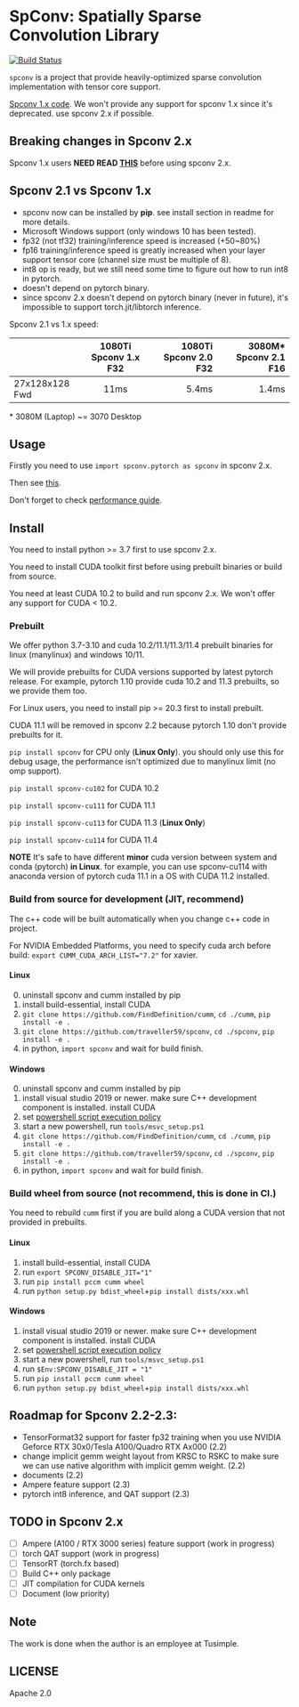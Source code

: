 <!--
 Copyright 2021 Yan Yan
 
 Licensed under the Apache License, Version 2.0 (the "License");
 you may not use this file except in compliance with the License.
 You may obtain a copy of the License at
 
     http://www.apache.org/licenses/LICENSE-2.0
 
 Unless required by applicable law or agreed to in writing, software
 distributed under the License is distributed on an "AS IS" BASIS,
 WITHOUT WARRANTIES OR CONDITIONS OF ANY KIND, either express or implied.
 See the License for the specific language governing permissions and
 limitations under the License.
-->

# SpConv: Spatially Sparse Convolution Library

[![Build Status](https://github.com/traveller59/spconv/workflows/build/badge.svg)](https://github.com/traveller59/spconv/actions?query=workflow%3Abuild)

```spconv``` is a project that provide heavily-optimized sparse convolution implementation with tensor core support.

[Spconv 1.x code](https://github.com/traveller59/spconv/tree/v1.2.1). We won't provide any support for spconv 1.x since it's deprecated. use spconv 2.x if possible. <!--remove this message in spconv 2.2-->

## Breaking changes in Spconv 2.x

Spconv 1.x users **NEED READ [THIS](docs/SPCONV_2_BREAKING_CHANGEs.md)** before using spconv 2.x.

## Spconv 2.1 vs Spconv 1.x

* spconv now can be installed by **pip**. see install section in readme for more details.
* Microsoft Windows support (only windows 10 has been tested).
* fp32 (not tf32) training/inference speed is increased (+50~80%)
* fp16 training/inference speed is greatly increased when your layer support tensor core (channel size must be multiple of 8).
* int8 op is ready, but we still need some time to figure out how to run int8 in pytorch.
* doesn't depend on pytorch binary. 
* since spconv 2.x doesn't depend on pytorch binary (never in future), it's impossible to support torch.jit/libtorch inference.

Spconv 2.1 vs 1.x speed:

|                | 1080Ti Spconv 1.x F32 | 1080Ti Spconv 2.0 F32 | 3080M* Spconv 2.1 F16  |
| -------------- |:---------------------:| ---------------------:| ----------:|
| 27x128x128 Fwd | 11ms                  | 5.4ms                 | 1.4ms      |

\* 3080M (Laptop) ~= 3070 Desktop


<!--
TODO Spconv vs [MinkowskiEngine](https://github.com/NVIDIA/MinkowskiEngine) vs [torchsparse](https://github.com/mit-han-lab/torchsparse)
-->

## Usage

Firstly you need to use ```import spconv.pytorch as spconv``` in spconv 2.x.

Then see [this](docs/USAGE.md).

Don't forget to check [performance guide](docs/PERFORMANCE_GUIDE.md).

## Install

You need to install python >= 3.7 first to use spconv 2.x.

You need to install CUDA toolkit first before using prebuilt binaries or build from source.

You need at least CUDA 10.2 to build and run spconv 2.x. We won't offer any support for CUDA < 10.2.

### Prebuilt

We offer python 3.7-3.10 and cuda 10.2/11.1/11.3/11.4 prebuilt binaries for linux (manylinux) and windows 10/11.

We will provide prebuilts for CUDA versions supported by latest pytorch release. For example, pytorch 1.10 provide cuda 10.2 and 11.3 prebuilts, so we provide them too.

For Linux users, you need to install pip >= 20.3 first to install prebuilt.

CUDA 11.1 will be removed in spconv 2.2 because pytorch 1.10 don't provide prebuilts for it.

```pip install spconv``` for CPU only (**Linux Only**). you should only use this for debug usage, the performance isn't optimized due to manylinux limit (no omp support).

```pip install spconv-cu102``` for CUDA 10.2

```pip install spconv-cu111``` for CUDA 11.1

```pip install spconv-cu113``` for CUDA 11.3 (**Linux Only**)

```pip install spconv-cu114``` for CUDA 11.4

**NOTE** It's safe to have different **minor** cuda version between system and conda (pytorch) **in Linux**. for example, you can use spconv-cu114 with anaconda version of pytorch cuda 11.1 in a OS with CUDA 11.2 installed.


### Build from source for development (JIT, recommend)

The c++ code will be built automatically when you change c++ code in project.

For NVIDIA Embedded Platforms, you need to specify cuda arch before build: ```export CUMM_CUDA_ARCH_LIST="7.2"``` for xavier.

#### Linux
0. uninstall spconv and cumm installed by pip
1. install build-essential, install CUDA
2. ```git clone https://github.com/FindDefinition/cumm```, ```cd ./cumm```, ```pip install -e .```
3. ```git clone https://github.com/traveller59/spconv```, ```cd ./spconv```, ```pip install -e .```
4. in python, ```import spconv``` and wait for build finish.

#### Windows
0. uninstall spconv and cumm installed by pip
1. install visual studio 2019 or newer. make sure C++ development component is installed. install CUDA
2. set [powershell script execution policy](https://docs.microsoft.com/en-us/powershell/module/microsoft.powershell.core/about/about_execution_policies?view=powershell-7.1)
3. start a new powershell, run ```tools/msvc_setup.ps1```
4. ```git clone https://github.com/FindDefinition/cumm```, ```cd ./cumm```, ```pip install -e .```
5. ```git clone https://github.com/traveller59/spconv```, ```cd ./spconv```, ```pip install -e .```
6. in python, ```import spconv``` and wait for build finish.

### Build wheel from source (not recommend, this is done in CI.)

You need to rebuild ```cumm``` first if you are build along a CUDA version that not provided in prebuilts.

#### Linux

1. install build-essential, install CUDA
2. run ```export SPCONV_DISABLE_JIT="1"```
3. run ```pip install pccm cumm wheel```
4. run ```python setup.py bdist_wheel```+```pip install dists/xxx.whl```

#### Windows

1. install visual studio 2019 or newer. make sure C++ development component is installed. install CUDA
2. set [powershell script execution policy](https://docs.microsoft.com/en-us/powershell/module/microsoft.powershell.core/about/about_execution_policies?view=powershell-7.1)
3. start a new powershell, run ```tools/msvc_setup.ps1```
4. run ```$Env:SPCONV_DISABLE_JIT = "1"```
5. run ```pip install pccm cumm wheel```
6. run ```python setup.py bdist_wheel```+```pip install dists/xxx.whl```

## Roadmap for Spconv 2.2-2.3: 
* TensorFormat32 support for faster fp32 training when you use NVIDIA Geforce RTX 30x0/Tesla A100/Quadro RTX Ax000 (2.2)
* change implicit gemm weight layout from KRSC to RSKC to make sure we can use native algorithm with implicit gemm weight. (2.2)
* documents (2.2)
* Ampere feature support (2.3)
* pytorch int8 inference, and QAT support (2.3)

## TODO in Spconv 2.x
- [ ] Ampere (A100 / RTX 3000 series) feature support (work in progress)
- [ ] torch QAT support (work in progress)
- [ ] TensorRT (torch.fx based)
- [ ] Build C++ only package
- [ ] JIT compilation for CUDA kernels
- [ ] Document (low priority)

## Note

The work is done when the author is an employee at Tusimple.

## LICENSE

Apache 2.0
